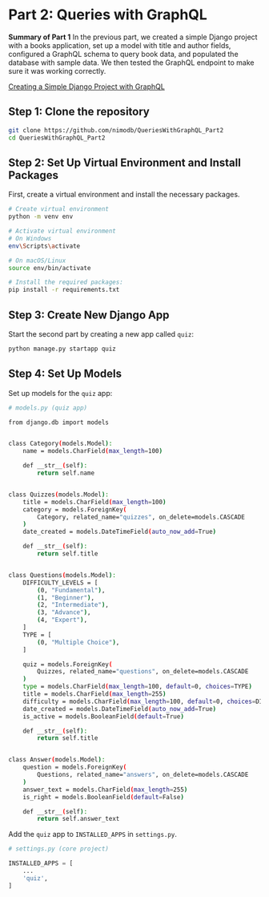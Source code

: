 # Part 2: Queries with GraphQL

**Summary of Part 1**
In the previous part, we created a simple Django project with a books application, set up a model with title and author fields, configured a GraphQL schema to query book data, and populated the database with sample data. We then tested the GraphQL endpoint to make sure it was working correctly.

[Creating a Simple Django Project with GraphQL](https://github.com/nimodb/SimpleDjangoProjectWithGraphQL.git)

## Step 1: Clone the repository
```bash
git clone https://github.com/nimodb/QueriesWithGraphQL_Part2
cd QueriesWithGraphQL_Part2
```

## Step 2: Set Up Virtual Environment and Install Packages
First, create a virtual environment and install the necessary packages.
```bash
# Create virtual environment
python -m venv env

# Activate virtual environment
# On Windows
env\Scripts\activate

# On macOS/Linux
source env/bin/activate

# Install the required packages:
pip install -r requirements.txt
```

## Step 3: Create New Django App
Start the second part by creating a new app called `quiz`:
```bash
python manage.py startapp quiz
```

## Step 4: Set Up Models
Set up models for the `quiz` app:
```bash
# models.py (quiz app)

from django.db import models


class Category(models.Model):
    name = models.CharField(max_length=100)

    def __str__(self):
        return self.name


class Quizzes(models.Model):
    title = models.CharField(max_length=100)
    category = models.ForeignKey(
        Category, related_name="quizzes", on_delete=models.CASCADE
    )
    date_created = models.DateTimeField(auto_now_add=True)

    def __str__(self):
        return self.title


class Questions(models.Model):
    DIFFICULTY_LEVELS = [
        (0, "Fundamental"),
        (1, "Beginner"),
        (2, "Intermediate"),
        (3, "Advance"),
        (4, "Expert"),
    ]
    TYPE = [
        (0, "Multiple Choice"),
    ]

    quiz = models.ForeignKey(
        Quizzes, related_name="questions", on_delete=models.CASCADE
    )
    type = models.CharField(max_length=100, default=0, choices=TYPE)
    title = models.CharField(max_length=255)
    difficulty = models.CharField(max_length=100, default=0, choices=DIFFICULTY_LEVELS)
    date_created = models.DateTimeField(auto_now_add=True)
    is_active = models.BooleanField(default=True)

    def __str__(self):
        return self.title


class Answer(models.Model):
    question = models.ForeignKey(
        Questions, related_name="answers", on_delete=models.CASCADE
    )
    answer_text = models.CharField(max_length=255)
    is_right = models.BooleanField(default=False)

    def __str__(self):
        return self.answer_text
```

Add the `quiz` app to `INSTALLED_APPS` in `settings.py`.
```python
# settings.py (core project)

INSTALLED_APPS = [
    ...
    'quiz',
]
```